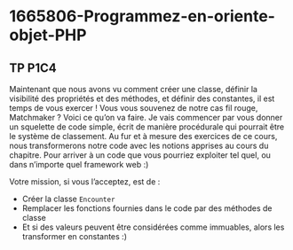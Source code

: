 # 1665806-Programmez-en-oriente-objet-PHP

## TP P1C4

Maintenant que nous avons vu comment créer une classe, définir la visibilité des propriétés et des méthodes, et définir des constantes, il est temps de vous exercer ! Vous vous souvenez de notre cas fil rouge, Matchmaker ? Voici ce qu’on va faire. Je vais commencer par vous donner un squelette de code simple, écrit de manière procédurale qui pourrait être le système de classement. Au fur et à mesure des exercices de ce cours, nous transformerons notre code avec les notions apprises au cours du chapitre. Pour arriver à un code que vous pourriez exploiter tel quel, ou dans n’importe quel framework web :)

Votre mission, si vous l’acceptez, est de :

- Créer la classe `Encounter`
- Remplacer les fonctions fournies dans le code par des méthodes de classe
- Et si des valeurs peuvent être considérées comme immuables, alors les transformer en constantes :)

